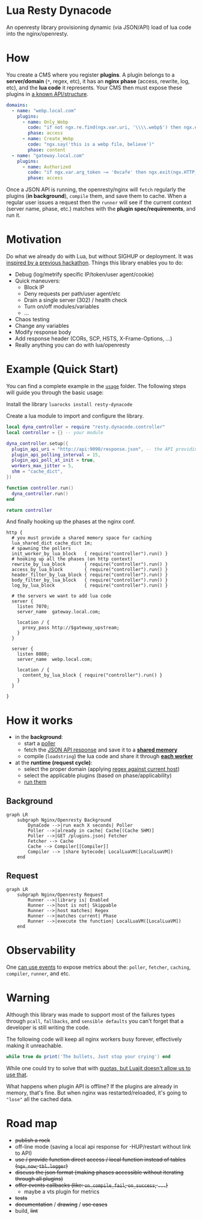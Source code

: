 # Lua Resty Dynacode

An openresty library provisioning dynamic (via JSON/API) load of lua code into the nginx/openresty.

# How

You create a CMS where you register **plugins**. A plugin belongs to a **server/domain** (`*`, regex, etc), it has an **nginx phase** (access, rewrite, log, etc), and the **lua code** it represents. Your CMS then must expose these plugins in [a known API/structure](/usage/response.json).

```yaml
domains:
  - name: "webp.local.com"
    plugins:
      - name: Only_Webp
        code: "if not ngx.re.find(ngx.var.uri, '\\\\.webp$') then ngx.exit(ngx.HTTP_NOT_FOUND) end"
        phase: access
      - name: Create_Webp
        code: "ngx.say('this is a webp file, believe')"
        phase: content
  - name: "gateway.local.com"
    plugins:
      - name: Authorized
        code: "if ngx.var.arg_token ~= '0xcafe' then ngx.exit(ngx.HTTP_UNAUTHORIZED) end"
        phase: access
```

Once a JSON API is running, the openresty/nginx will `fetch` regularly the plugins (**in background**), `compile` them, and save them to cache. When a regular user issues a request then the `runner` will see if the current context (server name, phase, etc.) matches with the **plugin spec/requirements**, and run it.

# Motivation

Do what we already do with Lua, but without SIGHUP or deployment. It was [inspired by a previous hackathon](https://github.com/leandromoreira/edge-computing-resty#demo). Things this library enables you to do:

* Debug (log/metrify specific IP/token/user agent/cookie)
* Quick maneuvers:
  * Block IP
  * Deny requests per path/user agent/etc
  * Drain a single server (302) / health check
  * Turn on/off modules/variables
  * ...
* Chaos testing
* Change any variables
* Modify response body
* Add response header (CORs, SCP, HSTS, X-Frame-Options,
 ...)
* Really anything you can do with lua/openresty

# Example (Quick Start)

You can find a complete example in the [`usage`](/usage) folder. The following steps will guide you through the basic usage:

Install the library `luarocks install resty-dynacode`

Create a lua module to import and configure the library.

```lua
local dyna_controller = require "resty.dynacode.controller"
local controller = {} -- your module

dyna_controller.setup({
  plugin_api_uri = "http://api:9090/response.json", -- the API providing the expected response
  plugin_api_polling_interval = 15,
  plugin_api_poll_at_init = true,
  workers_max_jitter = 5,
  shm = "cache_dict",
})

function controller.run()
  dyna_controller.run()
end

return controller
```

And finally hooking up the phases at the nginx conf.

```nginx
http {
  # you must provide a shared memory space for caching
  lua_shared_dict cache_dict 1m;
  # spawning the pollers
  init_worker_by_lua_block   { require("controller").run() }
  # hooking up all the phases (on http context)
  rewrite_by_lua_block       { require("controller").run() }
  access_by_lua_block        { require("controller").run() }
  header_filter_by_lua_block { require("controller").run() }
  body_filter_by_lua_block   { require("controller").run() }
  log_by_lua_block           { require("controller").run() }

  # the servers we want to add lua code
  server {
    listen 7070;
    server_name  gateway.local.com;

    location / {
      proxy_pass http://$gateway_upstream;
    }
  }

  server {
    listen 8080;
    server_name  webp.local.com;

    location / {
      content_by_lua_block { require("controller").run() }
    }
  }

}
```


# How it works

* in the **background**:
  * start a [poller](/src/resty/dynacode/poller.lua#L40)
  * fetch the [JSON API response](/usage/response.json) and save it to a [**shared memory**](/src/resty/dynacode/cache.lua#L67)
  * compile (`loadstring`) the lua code and share it through [**each worker**](/src/resty/dynacode/controller.lua#L157)
* at the **runtime (request cycle)**:
  * select the proper domain (applying [regex against current host](/src/resty/dynacode/runner.lua#L88))
  * select the applicable plugins (based on phase/applicability)
  * [run them](/src/resty/dynacode/runner.lua#L102)

## Background 

```mermaid
graph LR
    subgraph Nginx/Openresty Background
        DynaCode -->|run each X seconds| Poller
        Poller -->|already in cache| Cache[(Cache SHM)]
        Poller -->|GET /plugins.json| Fetcher
        Fetcher --> Cache
        Cache --> Compiler[[Compiler]]
        Compiler --> |share bytecode| LocalLuaVM([LocalLuaVM])
    end
```

## Request

```mermaid
graph LR
    subgraph Nginx/Openresty Request
        Runner -->|library is| Enabled
        Runner -->|host is not| Skippable
        Runner -->|host matches| Regex
        Runner -->|matches current| Phase
        Runner -->|execute the function| LocalLuaVM([LocalLuaVM])
    end
```

# Observability

One [can use events](usage/src/controller.lua#L73) to expose metrics about the: `poller`, `fetcher`, `caching`, `compiler`, `runner`, and etc.


# Warning

Although this library was made to support most of the failures types through `pcall`, `fallbacks`, and `sensible defaults` you can't forget that a developer is still writing the code.

The following code will keep all nginx workers busy forever, effectively making it unreachable.

```lua
while true do print('The bullets, Just stop your crying') end
```

While one could try to solve that with [quotas, but Luajit doesn't allow us to use that](https://github.com/Kong/kong-lua-sandbox).

What happens when plugin API is offline? If the plugins are already in memory, that's fine. But when nginx was restarted/reloaded, it's going to `"lose"` all the cached data.


# Road map

* ~~publish a rock~~
* off-line mode (saving a local api response for -HUP/restart without link to API)
* ~~use / provide function direct access / local function instead of tables (`ngx_now`, `tbl.logger`)~~
* ~~discuss the json format (making phases accessible without iterating through all plugins)~~
* ~~offer events callbacks (like: `on_compile_fail`, `on_success`, `...`)~~
  * maybe a vts plugin for metrics
* ~~tests~~
* ~~documentation~~ / ~~drawing~~ / ~~use cases~~
* build, ~~lint~~
